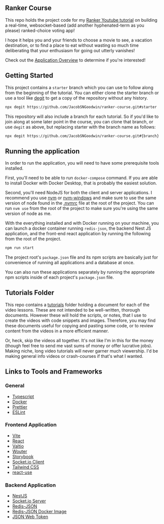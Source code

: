 ## Ranker Course

This repo holds the project code for my [Ranker Youtube tutorial](https://youtube.com/playlist?list=PLnrGn4P6C4P5J2rSSyiAyxZegws4SS8ey) on building a real-time, websocket-based (add another hyphenated-term as you please) ranked-choice voting app! 

I hope it helps you and your friends to choose a movie to see, a vacation destination, or to find a place to eat without wasting so much time deliberating that your enthusiasm for going out utterly vanishes!

Check out the [Application Overview](./tutorials/01-application-overview.md) to determine if you're interested!

## Getting Started

This project contains a `starter` branch which you can use to follow along from the beginning of the tutorial. You can either clone the starter branch or use a tool like [degit](https://github.com/Rich-Harris/degit) to get a copy of the repository without any history. 

```sh
npx degit https://github.com/JacobSNGoodwin/ranker-course.git#starter
```

This repository will also include a branch for each tutorial. So if you'd like to join along at some later point in the course, you can clone that branch, or use `degit` as above, but replacing starter with the branch name as follows:

```sh
npx degit https://github.com/JacobSNGoodwin/ranker-course.git#{branch}
```

## Running the application

In order to run the application, you will need to have some prerequisite tools installed. 

First, you'll need to be able to run `docker-compose` command. If you are able to install Docker with Docker Desktop, that is probably the easiest solution.

Second, you'll need NodeJS for both the client and server applications. I recommend you use [nvm](https://github.com/nvm-sh/nvm) or [nvm-windows](https://github.com/coreybutler/nvm-windows) and make sure to use the same version of node found in the [.nvmrc](/.nvmrc) file at the root of the project. You can run `nvm use` from the root of the project to make sure you're using the same version of node as me. 

With the everything installed and with Docker running on your machine, you can launch a docker container running `redis-json`, the backend Nest JS application, and the front-end react application by running the following from the root of the project.

```sh
npm run start
```

The project root's `package.json` file and its npm scripts are basically just for convenience of running all applications and a database at once.

You can also run these applications separately by running the appropriate npm scripts inside of each project's `package.json` file. 

## Tutorials Folder

This repo contains a [tutorials](tutorials) folder holding a document for each of the video lessons. These are not intended to be well-written, thorough documents. However these will hold the scripts, or notes, that I use to create the videos with code snippets and images. Therefore, you may find these documents useful for copying and pasting some code, or to review content from the videos in a more efficient manner. 

Or, heck, skip the videos all together. It's not like I'm in this for the money (though feel free to send me vast sums of money or offer lucrative jobs). Making niche, long video tutorials will never garner much viewership. I'd be making general info videos or crash-courses if that's what I wanted. 

## Links to Tools and Frameworks

### General
* [Typescript](https://www.typescriptlang.org/)
* [Docker](https://www.docker.com/products/docker-desktop)
* [Prettier](https://prettier.io/)
* [ESLint](https://eslint.org/docs/user-guide/getting-started)

### Frontend Application
* [Vite](https://vitejs.dev/)
* [React](https://reactjs.org/)
* [Valtio](https://github.com/pmndrs/valtio)
* [Wouter](https://github.com/molefrog/wouter)
* [Storybook](https://storybook.js.org/)
* [Socket.io Client](https://socket.io/docs/v4/client-api/)
* [Tailwind CSS](https://tailwindcss.com/)
* [react-use](https://github.com/streamich/react-use)

### Backend Application
* [NestJS](https://nestjs.com/)
* [Socket.io Server](https://socket.io/docs/v4/server-api/)
* [Redis-JSON](https://oss.redis.com/redisjson/)
* [Redis-JSON Docker Image](https://hub.docker.com/r/redislabs/rejson/)
* [JSON Web Token](https://jwt.io/)
